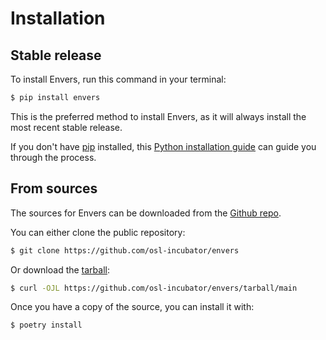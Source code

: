 # Installation

## Stable release

To install Envers, run this command in your terminal:

```bash
$ pip install envers
```

This is the preferred method to install Envers, as it will always install the
most recent stable release.

If you don't have [pip](https://pip.pypa.io) installed, this
[Python installation guide](http://docs.python-guide.org/en/latest/starting/installation/)
can guide you through the process.

## From sources

The sources for Envers can be downloaded from the
[Github repo](https://github.com/osl-incubator/envers).

You can either clone the public repository:

```bash
$ git clone https://github.com/osl-incubator/envers
```

Or download the [tarball](https://github.com/osl-incubator/envers/tarball/main):

```bash
$ curl -OJL https://github.com/osl-incubator/envers/tarball/main
```

Once you have a copy of the source, you can install it with:

```bash
$ poetry install
```
